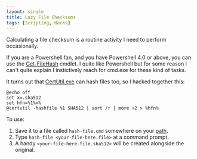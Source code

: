 ```yaml
---
layout: single
title: Lazy File Checksums
tags: [Scripting, Hacks]
---
```

Calculating a file checksum is a routine activity I need to perform occasionally. 

If you are a Powershell fan, and you have Powershell 4.0 or above, you can use the [Get-FileHash](https://technet.microsoft.com/en-us/library/dn520872.aspx) cmdlet. I quite like Powershell but for some reason I can't quite explain I instictively reach for cmd.exe for these kind of tasks.

It turns out that [CertUtil.exe](https://technet.microsoft.com/en-us/library/cc732443.aspx) can hash files too, so I hacked together this:

```shell
@echo off
set x=.sha512
set hfn=%1%x%
@certutil -hashfile %1 SHA512 | sort /r | more +2 > %hfn%
```

To use:

1. Save it to a file called `hash-file.cmd` somewhere on your [path](http://stackoverflow.com/questions/9546324/adding-directory-to-path-environment-variable-in-windows).
2. Type `hash-file <your-file-here.file>` at a command prompt. 
3. A handy `<your-file-here.file.sha512>` will be created alongside the original.

